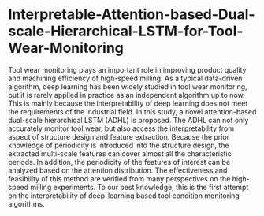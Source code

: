 # Interpretable-Attention-based-Dual-scale-Hierarchical-LSTM-for-Tool-Wear-Monitoring
Tool wear monitoring plays an important role in improving product quality and machining efficiency of high-speed milling. As a typical data-driven algorithm, deep learning has been widely studied in tool wear monitoring, but it is rarely applied in practice as an independent algorithm up to now. This is mainly because the interpretability of deep learning does not meet the requirements of the industrial field. In this study, a novel attention-based dual-scale hierarchical LSTM (ADHL) is proposed. The ADHL can not only accurately monitor tool wear, but also access the interpretability from aspect of structure design and feature extraction. Because the prior knowledge of periodicity is introduced into the structure design, the extracted multi-scale features can cover almost all the characteristic periods. In addition, the periodicity of the features of interest can be analyzed based on the attention distribution. The effectiveness and feasibility of this method are verified from many perspectives on the high-speed milling experiments. To our best knowledge, this is the first attempt on the interpretability of deep-learning based tool condition monitoring algorithms.
